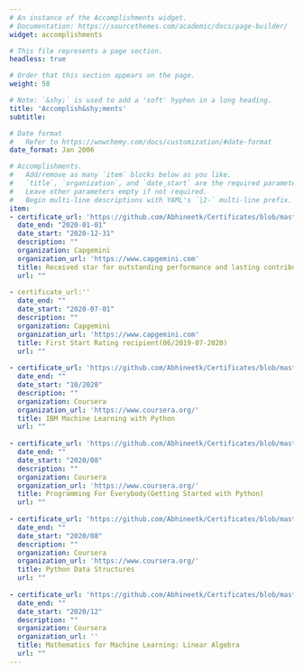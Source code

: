 ```yaml
---
# An instance of the Accomplishments widget.
# Documentation: https://sourcethemes.com/academic/docs/page-builder/
widget: accomplishments

# This file represents a page section.
headless: true

# Order that this section appears on the page.
weight: 50

# Note: `&shy;` is used to add a 'soft' hyphen in a long heading.
title: 'Accomplish&shy;ments'
subtitle:

# Date format
#   Refer to https://wowchemy.com/docs/customization/#date-format
date_format: Jan 2006

# Accomplishments.
#   Add/remove as many `item` blocks below as you like.
#   `title`, `organization`, and `date_start` are the required parameters.
#   Leave other parameters empty if not required.
#   Begin multi-line descriptions with YAML's `|2-` multi-line prefix.
item:
- certificate_url: 'https://github.com/Abhineetk/Certificates/blob/master/182591_139541.pdf'
  date_end: "2020-01-01"
  date_start: "2020-12-31"
  description: ""
  organization: Capgemini
  organization_url: 'https://www.capgemini.com'
  title: Received star for outstanding performance and lasting contribution in Jan-Dec 2020.
  url: ""
  
- certificate_url:''
  date_end: ""
  date_start: "2020-07-01"
  description: ""
  organization: Capgemini
  organization_url: 'https://www.capgemini.com'
  title: First Start Rating recipient(06/2019-07-2020)
  url: ""
  
- certificate_url: 'https://github.com/Abhineetk/Certificates/blob/master/MachineLearning_python_ibm%20(1).pdf'
  date_end: ""
  date_start: "10/2020"
  description: ""
  organization: Coursera
  organization_url: 'https://www.coursera.org/'
  title: IBM Machine Learning with Python
  url: ""
  
- certificate_url: 'https://github.com/Abhineetk/Certificates/blob/master/Programming%20for%20Everybody.pdf'
  date_end: ""
  date_start: "2020/08"
  description: ""
  organization: Coursera
  organization_url: 'https://www.coursera.org/'
  title: Programming For Everybody(Getting Started with Python)
  url: ""
  
- certificate_url: 'https://github.com/Abhineetk/Certificates/blob/master/Python%20Data%20Structures.pdf'
  date_end: ""
  date_start: "2020/08"
  description: ""
  organization: Coursera
  organization_url: 'https://www.coursera.org/'
  title: Python Data Structures
  url: ""
  
- certificate_url: 'https://github.com/Abhineetk/Certificates/blob/master/Maths_DS.pdf'
  date_end: ""
  date_start: "2020/12"
  description: ""
  organization: Coursera
  organization_url: ''
  title: Mathematics for Machine Learning: Linear Algebra
  url: ""
---
```

